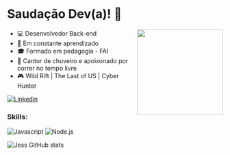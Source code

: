 # Saudação Dev(a)! :space_invader:

<img src="https://icons8.com.br/illustrations/illustration/coworking-male-programmer-writing-program-code--animated/200x150" width="200px" align="right" >


- :computer: Desenvolvedor Back-end
- :open_book: Em constante aprendizado
- :mortar_board: Formado em pedagogia - FAI
- :shower: Cantor de chuveiro e apoixonado por correr no tempo livre
- :video_game: Wild Rift | The Last of US | Cyber Hunter

[![Linkedin](https://img.shields.io/badge/LinkedIn-0077B5?style=flat&logo=linkedin)](https://www.linkedin.com/in/jessicamedeirospocarli/)

### Skills:

![Javascript](https://img.shields.io/badge/Javascript-282C34?style=flat&logo=javascript)
![Node.js](https://img.shields.io/badge/Node.js-282C34?logo=node.js)


![Jess GitHub stats](https://github-readme-stats.vercel.app/api?username=AlexandroCunha&show_icons=true&theme=radical)

